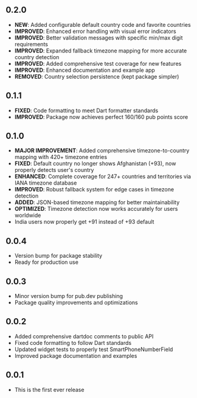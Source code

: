 ## 0.2.0

* **NEW**: Added configurable default country code and favorite countries
* **IMPROVED**: Enhanced error handling with visual error indicators
* **IMPROVED**: Better validation messages with specific min/max digit requirements
* **IMPROVED**: Expanded fallback timezone mapping for more accurate country detection
* **IMPROVED**: Added comprehensive test coverage for new features
* **IMPROVED**: Enhanced documentation and example app
* **REMOVED**: Country selection persistence (kept package simpler)

## 0.1.1

* **FIXED**: Code formatting to meet Dart formatter standards
* **IMPROVED**: Package now achieves perfect 160/160 pub points score

## 0.1.0

* **MAJOR IMPROVEMENT**: Added comprehensive timezone-to-country mapping with 420+ timezone entries
* **FIXED**: Default country no longer shows Afghanistan (+93), now properly detects user's country
* **ENHANCED**: Complete coverage for 247+ countries and territories via IANA timezone database
* **IMPROVED**: Robust fallback system for edge cases in timezone detection
* **ADDED**: JSON-based timezone mapping for better maintainability
* **OPTIMIZED**: Timezone detection now works accurately for users worldwide
* India users now properly get +91 instead of +93 default

## 0.0.4

* Version bump for package stability
* Ready for production use

## 0.0.3

* Minor version bump for pub.dev publishing
* Package quality improvements and optimizations

## 0.0.2

* Added comprehensive dartdoc comments to public API
* Fixed code formatting to follow Dart standards  
* Updated widget tests to properly test SmartPhoneNumberField
* Improved package documentation and examples

## 0.0.1

* This is the first ever release

